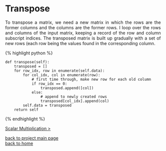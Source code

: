 # Transpose
<div style="text-align: justify">
To transpose a matrix, we need a new matrix in which the rows are the former
columns and the columns are the former rows. I loop over the rows and columns
of the input matrix, keeping a record of the row and column subscript indices.
The transposed matrix is built up gradually with a set of new rows (each row
being the values found in the corresponding column.
</div>

{% highlight python %}

    def transpose(self):
        transposed = []
        for row_idx, row in enumerate(self.data):
            for col_idx, col in enumerate(row):
                # first time through, make new row for each old column
                if row_idx == 0:
                    transposed.append([col])
                else:
                    # append to newly created rows
                    transposed[col_idx].append(col)
            self.data = transposed
        return self

{% endhighlight %}

[Scalar Multiplication >](./scalar_multiplication.md)

[back to project main page](./numpy_from_scratch.md)\
[back to home](../README.md)
